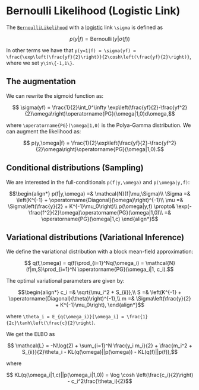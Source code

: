 # Bernoulli Likelihood (Logistic Link)

The [`BernoulliLikelihood`](https://juliagaussianprocesses.github.io/GPLikelihoods.jl/dev/#GPLikelihoods.BernoulliLikelihood) with a [logistic](https://en.wikipedia.org/wiki/Logistic_function) link ``\sigma`` is defined as
```math
    p(y|f) = \operatorname{Bernoulli}(y|\sigma(f))
```

In other terms we have that ``p(y=1|f) = \sigma(yf) = \frac{\exp\left(\frac{yf}{2}\right)}{2\cosh\left(\frac{yf}{2}\right)}``,
where we set ``y\in\{-1,1\}``.

## The augmentation

We can rewrite the sigmoid function as:
```math
    \sigma(yf) = \frac{1}{2}\int_0^\infty \exp\left(\frac{yf}{2}-\frac{yf^2}{2}\omega\right)\operatorname{PG}(\omega|1,0)d\omega,
```
where ``\operatorname{PG}(\omega|1,0)`` is the Polya-Gamma distribution.
We can augment the likelihood as:
```math
    p(y,\omega|f) = \frac{1}{2}\exp\left(\frac{yf}{2}-\frac{yf^2}{2}\omega\right)\operatorname{PG}(\omega|1,0).
```
## Conditional distributions (Sampling)

We are interested in the full-conditionals ``p(f|y,\omega)`` and ``p(\omega|y,f)``:
```math
\begin{align*}
    p(f|y,\omega) =& \mathcal{N}(f|\mu,\Sigma)\\
    \Sigma =& \left(K^{-1} + \operatorname{Diagonal}(\omega)\right)^{-1}\\
    \mu =& \Sigma\left(\frac{y}{2} + K^{-1}\mu_0\right)\\
    p(\omega|y,f) \propto& \exp(-\frac{f^2}{2}\omega)\operatorname{PG}(\omega|1,0)\\
    =& \operatorname{PG}(\omega|1,c)
\end{align*}
```

## Variational distributions (Variational Inference)

We define the variational distribution with a block mean-field approximation:
```math
    q(f,\omega) = q(f)\prod_{i=1}^Nq(\omega_i) = \mathcal{N}(f|m,S)\prod_{i=1}^N \operatorname{PG}(\omega_i|1, c_i).
```
The optimal variational parameters are given by:
```math
\begin{align*}
    c_i =& \sqrt{\mu_i^2 + S_{ii}},\\
    S =& \left(K^{-1} + \operatorname{Diagonal}(\theta)\right)^{-1},\\
    m =& \Sigma\left(\frac{y}{2} + K^{-1}\mu_0\right),
\end{align*}
```
where ``\theta_i = E_{q(\omega_i)}[\omega_i] = \frac{1}{2c}\tanh\left(\frac{c}{2}\right)``.

We get the ELBO as
```math
    \mathcal{L} = -N\log(2) + \sum_{i=1}^N \frac{y_i m_i}{2} + \frac{m_i^2 + S_{ii}}{2}\theta_i - KL(q(\omega)||p(\omega)) - KL(q(f)||p(f)),
```
where
```math
    KL(q(\omega_i|1,c)||p(\omega_i|1,0)) = \log \cosh \left(\frac{c_i}{2}\right) - c_i^2\frac{\theta_i}{2}
```
